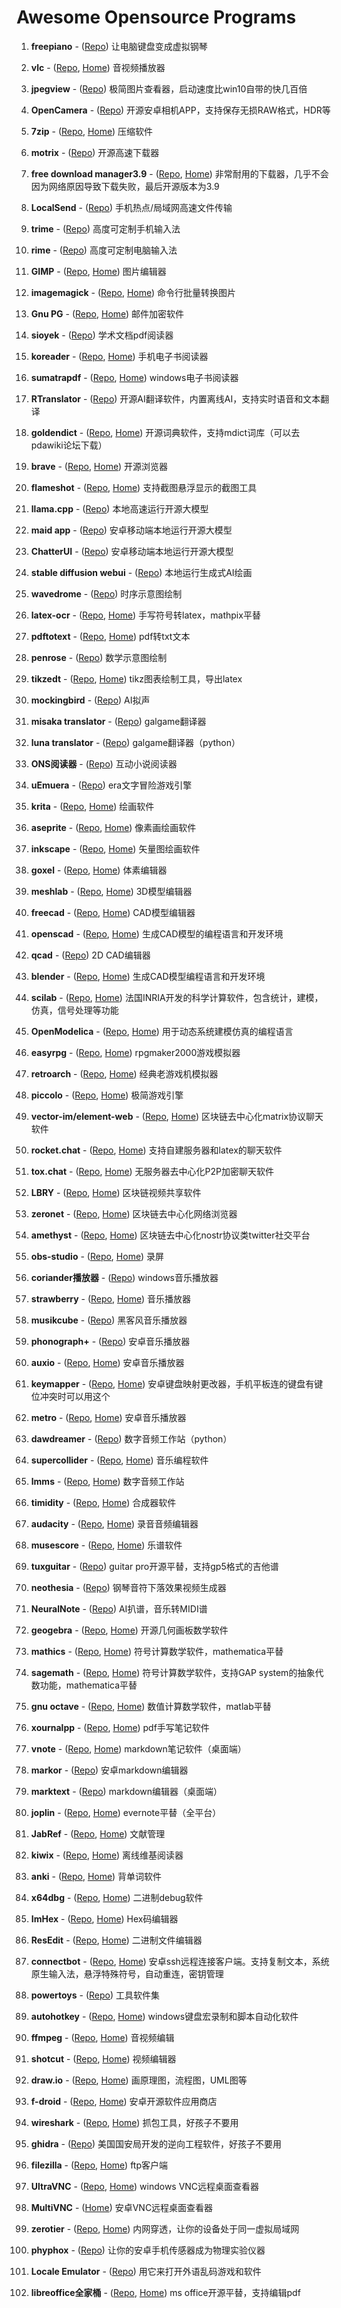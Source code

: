 # Awesome Opensource Programs

  1. **freepiano** - ([Repo](https://github.com/Energy0124/freepiano)) 让电脑键盘变成虚拟钢琴

  1. **vlc** - ([Repo](https://github.com/videolan/vlc), [Home](https://www.videolan.org/vlc/index.zh_CN.html)) 音视频播放器

  1. **jpegview** - ([Repo](https://github.com/sylikc/jpegview)) 极简图片查看器，启动速度比win10自带的快几百倍

 1. **OpenCamera** - ([Repo](https://sourceforge.net/projects/opencamera/)) 开源安卓相机APP，支持保存无损RAW格式，HDR等


  1. **7zip** - ([Repo](https://sourceforge.net/projects/sevenzip/files/7-Zip/), [Home](https://7-zip.org/)) 压缩软件

  1. **motrix** - ([Repo](https://github.com/agalwood/Motrix)) 开源高速下载器

  1. **free download manager3.9** - ([Repo](http://svn.code.sf.net/p/freedownload/code/trunc), [Home](https://www.freedownloadmanager.org/)) 非常耐用的下载器，几乎不会因为网络原因导致下载失败，最后开源版本为3.9

  1. **LocalSend** - ([Repo](https://github.com/localsend/localsend)) 手机热点/局域网高速文件传输

  1. **trime** - ([Repo](https://github.com/osfans/trime)) 高度可定制手机输入法

  1. **rime** - ([Repo](https://github.com/rime/weasel)) 高度可定制电脑输入法

  1. **GIMP** - ([Repo](https://github.com/GNOME/gimp), [Home](https://www.gimp.org/downloads/)) 图片编辑器

  1. **imagemagick** - ([Repo](https://github.com/ImageMagick/ImageMagick), [Home](https://www.imagemagick.org/)) 命令行批量转换图片

  1. **Gnu PG** - ([Repo](https://github.com/gpg/gnupg), [Home](https://gnupg.org/)) 邮件加密软件

  1. **sioyek** - ([Repo](https://github.com/ahrm/sioyek)) 学术文档pdf阅读器

  1. **koreader** - ([Repo](https://github.com/koreader/koreader), [Home](http://koreader.rocks/)) 手机电子书阅读器

  1. **sumatrapdf** - ([Repo](https://github.com/sumatrapdfreader/sumatrapdf), [Home](https://www.sumatrapdfreader.org/free-pdf-reader)) windows电子书阅读器

  1. **RTranslator** - ([Repo](https://github.com/niedev/RTranslator)) 开源AI翻译软件，内置离线AI，支持实时语音和文本翻译

  1. **goldendict** - ([Repo](https://github.com/goldendict/goldendict), [Home](http://www.goldendict.org/)) 开源词典软件，支持mdict词库（可以去pdawiki论坛下载）

  1. **brave** - ([Repo](https://github.com/brave/brave-browser), [Home](https://try.bravesoftware.com/)) 开源浏览器

  1. **flameshot** - ([Repo](https://github.com/flameshot-org/flameshot), [Home](https://flameshot.org/)) 支持截图悬浮显示的截图工具

  1. **llama.cpp** - ([Repo](https://github.com/ggerganov/llama.cpp)) 本地高速运行开源大模型

  1. **maid app** - ([Repo](https://github.com/Mobile-Artificial-Intelligence/maid)) 安卓移动端本地运行开源大模型

  1. **ChatterUI** - ([Repo](https://github.com/Vali-98/ChatterUI)) 安卓移动端本地运行开源大模型

  1. **stable diffusion webui** - ([Repo](https://github.com/AUTOMATIC1111/stable-diffusion-webui)) 本地运行生成式AI绘画

  1. **wavedrome** - ([Repo](https://github.com/wavedrom/wavedrom)) 时序示意图绘制

  1. **latex-ocr** - ([Repo](https://github.com/lukas-blecher/LaTeX-OCR), [Home](https://pypi.org/project/pix2tex/)) 手写符号转latex，mathpix平替

 1. **pdftotext** - ([Repo](https://github.com/jalan/pdftotext), [Home](https://pypi.org/project/pdftotext/)) pdf转txt文本

  1. **penrose** - ([Repo](https://github.com/penrose/penrose)) 数学示意图绘制

  1. **tikzedt** - ([Repo](https://github.com/mkantem/tikzedt), [Home](http://www.tikzedt.org/index.html)) tikz图表绘制工具，导出latex

  1. **mockingbird** - ([Repo](https://github.com/babysor/MockingBird)) AI拟声

  1. **misaka translator** - ([Repo](https://github.com/hanmin0822/MisakaTranslator/)) galgame翻译器

  1. **luna translator** - ([Repo](https://github.com/HIllya51/LunaTranslator)) galgame翻译器（python）

  1. **ONS阅读器** - ([Repo](https://github.com/YuriSizuku/OnscripterYuri)) 互动小说阅读器

  1. **uEmuera** - ([Repo](https://github.com/xerysherry/uEmuera)) era文字冒险游戏引擎

  1. **krita** - ([Repo](https://github.com/KDE/krita), [Home](https://krita.org/en/)) 绘画软件

  1. **aseprite** - ([Repo](https://github.com/aseprite/aseprite), [Home](https://www.aseprite.org/)) 像素画绘画软件

  1. **inkscape** - ([Repo](https://github.com/inkscape/inkscape), [Home](https://www.inkscape.org/)) 矢量图绘画软件

  1. **goxel** - ([Repo](https://github.com/guillaumechereau/goxel), [Home](https://goxel.xyz/)) 体素编辑器

  1. **meshlab** - ([Repo](https://github.com/cnr-isti-vclab/meshlab), [Home](https://www.meshlab.net/)) 3D模型编辑器

  1. **freecad** - ([Repo](https://github.com/FreeCAD/FreeCAD), [Home](https://www.freecad.org)) CAD模型编辑器

  1. **openscad** - ([Repo](https://github.com/openscad/openscad), [Home](https://openscad.org/)) 生成CAD模型的编程语言和开发环境

  1. **qcad** - ([Repo](https://github.com/qcad/qcad)) 2D CAD编辑器

  1. **blender** - ([Repo](https://github.com/blender/blender), [Home](https://www.blender.org/)) 生成CAD模型编程语言和开发环境

  1. **scilab** - ([Repo](https://github.com/scilab/scilab), [Home](https://www.scilab.org)) 法国INRIA开发的科学计算软件，包含统计，建模，仿真，信号处理等功能

1. **OpenModelica** - ([Repo](https://github.com/OpenModelica/OpenModelica), [Home](https://openmodelica.org)) 用于动态系统建模仿真的编程语言

  1. **easyrpg** - ([Repo](https://github.com/EasyRPG/Player), [Home](https://easyrpg.org/player/downloads/)) rpgmaker2000游戏模拟器

  1. **retroarch** - ([Repo](https://github.com/libretro/RetroArch), [Home](https://www.retroarch.com/)) 经典老游戏机模拟器

  1. **piccolo** - ([Repo](https://github.com/BoomingTech/Piccolo), [Home](https://www.piccoloengine.com/)) 极简游戏引擎

  1. **vector-im/element-web** - ([Repo](https://github.com/vector-im/element-web), [Home](https://element.io/)) 区块链去中心化matrix协议聊天软件

  1. **rocket.chat** - ([Repo](https://github.com/RocketChat/Rocket.Chat), [Home](https://www.rocket.chat/)) 支持自建服务器和latex的聊天软件

  1. **tox.chat** - ([Repo](https://github.com/evilcorpltd/aTox), [Home](https://tox.chat/)) 无服务器去中心化P2P加密聊天软件

  1. **LBRY** - ([Repo](https://github.com/lbryio/lbry-desktop), [Home](https://lbry.com/)) 区块链视频共享软件

  1. **zeronet** - ([Repo](https://github.com/HelloZeroNet/ZeroNet), [Home](https://zeronet.io/zh)) 区块链去中心化网络浏览器

  1. **amethyst** - ([Repo](https://github.com/vitorpamplona/amethyst), [Home](https://nostr.com)) 区块链去中心化nostr协议类twitter社交平台

  1. **obs-studio** - ([Repo](https://github.com/obsproject/obs-studio), [Home](https://obsproject.com/)) 录屏

  1. **coriander播放器** - ([Repo](https://github.com/Ferry-200/coriander_player)) windows音乐播放器

  1. **strawberry** - ([Repo](https://github.com/strawberrymusicplayer/strawberry), [Home](https://www.strawberrymusicplayer.org)) 音乐播放器

  1. **musikcube** - ([Repo](https://github.com/clangen/musikcube)) 黑客风音乐播放器

  1. **phonograph+** - ([Repo](https://github.com/chr56/Phonograph_Plus)) 安卓音乐播放器

  1. **auxio** - ([Repo](https://github.com/OxygenCobalt/Auxio), [Home](https://f-droid.org/packages/org.oxycblt.auxio/)) 安卓音乐播放器

1. **keymapper** - ([Repo](https://github.com/keymapperorg/KeyMapper), [Home](https://docs.keymapper.club)) 安卓键盘映射更改器，手机平板连的键盘有键位冲突时可以用这个

  1. **metro** - ([Repo](https://github.com/MuntashirAkon/Metro), [Home](https://f-droid.org/en/packages/io.github.muntashirakon.Music/)) 安卓音乐播放器

  1. **dawdreamer** - ([Repo](https://github.com/DBraun/DawDreamer)) 数字音频工作站（python）

  1. **supercollider** - ([Repo](https://github.com/supercollider/supercollider), [Home](https://supercollider.github.io/)) 音乐编程软件

  1. **lmms** - ([Repo](https://github.com/LMMS/lmms), [Home](https://lmms.io/lsp/)) 数字音频工作站

  1. **timidity** - ([Repo](https://github.com/feross/timidity), [Home](https://timidity.sourceforge.net/)) 合成器软件

  1. **audacity** - ([Repo](https://github.com/audacity/audacity), [Home](https://www.audacityteam.org/)) 录音音频编辑器

  1. **musescore** - ([Repo](https://github.com/musescore/MuseScore), [Home](https://musescore.org/zh-hans/download)) 乐谱软件

  1. **tuxguitar** - ([Repo](https://github.com/helge17/tuxguitar)) guitar pro开源平替，支持gp5格式的吉他谱

  1. **neothesia** - ([Repo](https://github.com/PolyMeilex/Neothesia)) 钢琴音符下落效果视频生成器

  1. **NeuralNote** - ([Repo](https://github.com/DamRsn/NeuralNote)) AI扒谱，音乐转MIDI谱

  1. **geogebra** - ([Repo](https://github.com/geogebra/geogebra), [Home](https://www.geogebra.org/)) 开源几何画板数学软件

  1. **mathics** - ([Repo](https://github.com/mathics/Mathics), [Home](https://mathics.org/)) 符号计算数学软件，mathematica平替

  1. **sagemath** - ([Repo](https://github.com/sagemath/sage), [Home](https://www.sagemath.org)) 符号计算数学软件，支持GAP system的抽象代数功能，mathematica平替

  1. **gnu octave** - ([Repo](https://github.com/gnu-octave/octave), [Home](https://gnu-octave.github.io/index)) 数值计算数学软件，matlab平替

  1. **xournalpp** - ([Repo](https://github.com/xournalpp/xournalpp), [Home](https://xournalpp.github.io/)) pdf手写笔记软件

  1. **vnote** - ([Repo](https://github.com/vnotex/vnote), [Home](https://www.vnote.info/)) markdown笔记软件（桌面端）

  1. **markor** - ([Repo](https://github.com/gsantner/markor)) 安卓markdown编辑器

  1. **marktext** - ([Repo](https://github.com/marktext/marktext)) markdown编辑器（桌面端）

  1. **joplin** - ([Repo](https://github.com/laurent22/joplin), [Home](https://joplinapp.org/)) evernote平替（全平台）

  1. **JabRef** - ([Repo](https://github.com/JabRef/jabref), [Home](http://www.jabref.org/)) 文献管理

  1. **kiwix** - ([Repo](https://github.com/kiwix/kiwix-desktop), [Home](https://kiwix.org/en/)) 离线维基阅读器

  1. **anki** - ([Repo](https://github.com/ankitects/anki/), [Home](https://apps.ankiweb.net/)) 背单词软件

  1. **x64dbg** - ([Repo](https://github.com/x64dbg/x64dbg), [Home](https://x64dbg.com/)) 二进制debug软件

  1. **ImHex** - ([Repo](https://github.com/WerWolv/ImHex), [Home](https://imhex.werwolv.net/)) Hex码编辑器

  1. **ResEdit** - ([Repo](https://github.com/jcfr/ResEdit), [Home](https://sourceforge.net/projects/resedit-portable/)) 二进制文件编辑器

1. **connectbot** - ([Repo](https://github.com/connectbot/connectbot), [Home](https://connectbot.org)) 安卓ssh远程连接客户端。支持复制文本，系统原生输入法，悬浮特殊符号，自动重连，密钥管理

  1. **powertoys** - ([Repo](https://github.com/microsoft/PowerToys)) 工具软件集

  1. **autohotkey** - ([Repo](https://github.com/AutoHotkey/AutoHotkey), [Home](https://www.autohotkey.com/)) windows键盘宏录制和脚本自动化软件

  1. **ffmpeg** - ([Repo](https://github.com/FFmpeg/FFmpeg), [Home](https://ffmpeg.org/)) 音视频编辑

 1. **shotcut** - ([Repo](https://github.com/mltframework/shotcut), [Home](https://www.shotcut.org/)) 视频编辑器

  1. **draw.io** - ([Repo](https://github.com/jgraph/drawio), [Home](https://www.draw.io/)) 画原理图，流程图，UML图等

  1. **f-droid** - ([Repo](https://github.com/f-droid/fdroidclient), [Home](https://f-droid.org/)) 安卓开源软件应用商店

  1. **wireshark** - ([Repo](https://github.com/wireshark/wireshark), [Home](https://www.wireshark.org/download.html)) 抓包工具，好孩子不要用

  1. **ghidra** - ([Repo](https://github.com/NationalSecurityAgency/ghidra)) 美国国安局开发的逆向工程软件，好孩子不要用

  1. **filezilla** - ([Repo](https://svn.filezilla-project.org/svn/FileZilla3/trunk), [Home](https://filezilla-project.org/)) ftp客户端

  1. **UltraVNC** - ([Repo](https://github.com/ultravnc/UltraVNC), [Home](https://uvnc.com/)) windows VNC远程桌面查看器

  1. **MultiVNC** - ([Home](https://github.com/bk138/multivnc)) 安卓VNC远程桌面查看器

1. **zerotier** - ([Repo](https://github.com/zerotier/ZeroTierOne), [Home](https://zerotier.com)) 内网穿透，让你的设备处于同一虚拟局域网

  1. **phyphox** - ([Repo](https://github.com/phyphox/phyphox-android)) 让你的安卓手机传感器成为物理实验仪器

  1. **Locale Emulator** - ([Repo](https://github.com/xupefei/Locale-Emulator)) 用它来打开外语乱码游戏和软件

  1. **libreoffice全家桶** - ([Repo](https://github.com/LibreOffice), [Home](https://zh-cn.libreoffice.org/)) ms office开源平替，支持编辑pdf
